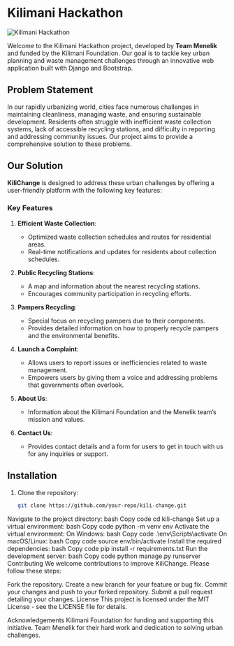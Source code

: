 # Kilimani Hackathon
![Kilimani Hackathon](https://github.com/user-attachments/assets/2442a219-015d-4fde-bcea-72c0b38f143a)

Welcome to the Kilimani Hackathon project, developed by **Team Menelik** and funded by the Kilimani Foundation. Our goal is to tackle key urban planning and waste management challenges through an innovative web application built with Django and Bootstrap.

## Problem Statement
In our rapidly urbanizing world, cities face numerous challenges in maintaining cleanliness, managing waste, and ensuring sustainable development. Residents often struggle with inefficient waste collection systems, lack of accessible recycling stations, and difficulty in reporting and addressing community issues. Our project aims to provide a comprehensive solution to these problems.

## Our Solution
**KiliChange** is designed to address these urban challenges by offering a user-friendly platform with the following key features:

### Key Features

1. **Efficient Waste Collection**:
   - Optimized waste collection schedules and routes for residential areas.
   - Real-time notifications and updates for residents about collection schedules.

2. **Public Recycling Stations**:
   - A map and information about the nearest recycling stations.
   - Encourages community participation in recycling efforts.

3. **Pampers Recycling**:
   - Special focus on recycling pampers due to their components.
   - Provides detailed information on how to properly recycle pampers and the environmental benefits.

4. **Launch a Complaint**:
   - Allows users to report issues or inefficiencies related to waste management.
   - Empowers users by giving them a voice and addressing problems that governments often overlook.

5. **About Us**:
   - Information about the Kilimani Foundation and the Menelik team’s mission and values.

6. **Contact Us**:
   - Provides contact details and a form for users to get in touch with us for any inquiries or support.

## Installation
1. Clone the repository:
   ```bash
   git clone https://github.com/your-repo/kili-change.git
Navigate to the project directory:
bash
Copy code
cd kili-change
Set up a virtual environment:
bash
Copy code
python -m venv env
Activate the virtual environment:
On Windows:
bash
Copy code
.\env\Scripts\activate
On macOS/Linux:
bash
Copy code
source env/bin/activate
Install the required dependencies:
bash
Copy code
pip install -r requirements.txt
Run the development server:
bash
Copy code
python manage.py runserver
Contributing
We welcome contributions to improve KiliChange. Please follow these steps:

Fork the repository.
Create a new branch for your feature or bug fix.
Commit your changes and push to your forked repository.
Submit a pull request detailing your changes.
License
This project is licensed under the MIT License - see the LICENSE file for details.

Acknowledgements
Kilimani Foundation for funding and supporting this initiative.
Team Menelik for their hard work and dedication to solving urban challenges.

